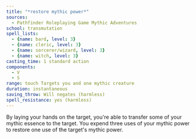 ```yaml
---
title: "*restore mythic power*"
sources:
  - Pathfinder Roleplaying Game Mythic Adventures
school: transmutation
spell_lists:
  - {name: bard, level: 3}
  - {name: cleric, level: 3}
  - {name: sorcerer/wizard, level: 3}
  - {name: witch, level: 3}
casting_time: 1 standard action
components:
  - V
  - S
range: touch Targets you and one mythic creature
duration: instantaneous
saving_throw: Will negates (harmless)
spell_resistance: yes (harmless)
---
```


By laying your hands on the target, you're able to transfer some of your mythic essence to the target. You expend three uses of your mythic power to restore one use of the target's mythic power.

